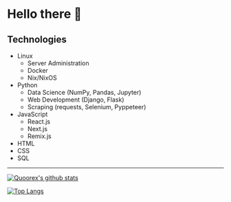 # Hello there 👋

## Technologies

- Linux
  - Server Administration
  - Docker
  - Nix/NixOS
- Python
  - Data Science (NumPy, Pandas, Jupyter)
  - Web Development (Django, Flask)
  - Scraping (requests, Selenium, Pyppeteer)
- JavaScript
  - React.js
  - Next.js
  - Remix.js
- HTML
- CSS
- SQL

---

[![Quoorex's github stats](https://github-readme-stats.vercel.app/api?username=quoorex&theme=radical&count_private=true&show_icons=true)](https://github.com/anuraghazra/github-readme-stats)

[![Top Langs](https://github-readme-stats.vercel.app/api/top-langs/?username=quoorex&theme=radical&count_private=true&layout=compact)](https://github.com/anuraghazra/github-readme-stats)
